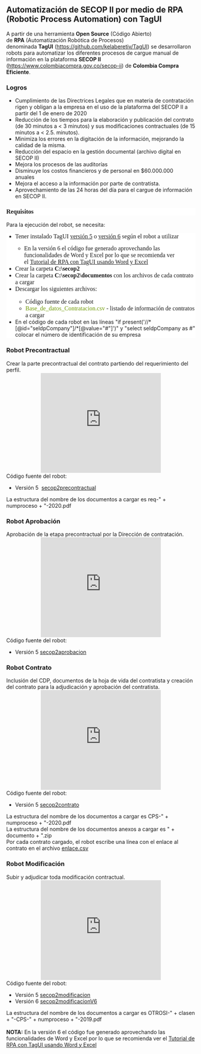<h2>
Automatización de SECOP II por medio de RPA (Robotic Process Automation) con TagUI</h2>
A partir de una herramienta <b>Open Source</b> (Código Abierto) de&nbsp;<b>RPA</b>&nbsp;(Automatización Robótica de Procesos) denominada&nbsp;<b>TagUI</b>&nbsp;(<a href="https://github.com/kelaberetiv/TagUI" target="_blank">https://github.com/kelaberetiv/TagUI</a>) se desarrollaron robots para automatizar los diferentes procesos de cargue manual de información en la plataforma <b>SECOP II</b> (<a href="https://www.colombiacompra.gov.co/secop-ii">https://www.colombiacompra.gov.co/secop-ii</a>) de <b>Colombia Compra Eficiente</b>.<br />
<h3>
Logros</h3>
<div>
<ul>
<li>Cumplimiento de las Directrices Legales que en materia de contratación rigen y obligan a la empresa en el uso de la plataforma del SECOP II a partir del 1 de enero de 2020</li>
<li>Reducción de los tiempos para la elaboración y publicación del contrato (de 30 minutos a &lt; 3 minutos) y sus modificaciones contractuales (de 15 minutos a &lt; 2.5. minutos).&nbsp;</li>
<li>Minimiza los errores en la digitación de la información, mejorando la calidad de la misma.</li>
<li>Reducción del espacio en la gestión documental (archivo digital en SECOP II)</li>
<li>Mejora los procesos de las auditorías&nbsp;</li>
<li>Disminuye los costos financieros y de personal en $60.000.000 anuales&nbsp;</li>
<li>Mejora el acceso a la información por parte de contratista.</li>
<li>Aprovechamiento de las 24 horas del día para el cargue de información en SECOP II.</li>
</ul>
<div>
<h3 style="background-color: white; font-family: merriweather, georgia, serif;">
Requisitos</h3>
<span face="" style="background-color: white;">Para la ejecución del robot, se necesita:</span><br />
<ul style="background-color: white; text-align: left;">
<li style="font-family: merriweather, georgia, serif; font-size: 16px;">Tener instalado&nbsp;TagUI&nbsp;<a href="https://github.com/kelaberetiv/TagUI/tree/pre_v6#set-up" target="_blank">versión 5</a> o <a href="https://github.com/kelaberetiv/TagUI/" target="_blank">versión 6</a> según el robot a utilizar</li><ul><li style="font-family: merriweather, georgia, serif; font-size: 16px;"><span style="font-family: &quot;Times New Roman&quot;; font-size: medium;">En la versión 6 el código fue generado aprovechando las funcionalidades de Word y Excel por lo que se recomienda ver el&nbsp;</span><a href="https://dartic.blogspot.com/2021/07/tutorial-de-rpa-con-tagui-usando-word-y.html" style="font-family: &quot;Times New Roman&quot;; font-size: medium;" target="_blank">Tutorial de RPA con TagUI usando Word y Excel</a></li></ul>
<li style="font-family: merriweather, georgia, serif; font-size: 16px;">Crear la carpeta&nbsp;<b>C:\secop2</b></li>
<li style="font-family: merriweather, georgia, serif; font-size: 16px;">Crear la carpeta&nbsp;<b>C:\secop2\documentos</b>&nbsp;con los archivos de cada contrato a cargar</li>
<li style="font-family: merriweather, georgia, serif; font-size: 16px;">Descargar los siguientes archivos:</li>
<ul style="font-family: merriweather, georgia, serif; font-size: 16px;">
<li>Código fuente de cada robot</li>
<li><a href="https://github.com/alfarodaniel/RPA-TagUI-SECOPII/blob/master/version_5/Base_de_datos_Contratacion.csv" style="background: transparent; color: #729c0b; text-decoration-line: none;" target="_blank">Base_de_datos_Contratacion.csv</a>&nbsp;- listado de información de contratos a cargar</li>
</ul>
<li><span face="">En el código de cada robot&nbsp;en las líneas "if present('//*[@id="seldpCompany"]/*[@value="#"]')" y "select seldpCompany as #" colocar el número de identificación de su empresa</span></li>
</ul>
</div>
<h3>
Robot Precontractual</h3>
</div>
<div>
Crear la parte precontractual del contrato partiendo del requerimiento del perfil.</div>
<div class="separator" style="clear: both; text-align: center;">
<iframe allowfullscreen="" class="YOUTUBE-iframe-video" data-thumbnail-src="https://i.ytimg.com/vi/lkpWoyAoh0o/0.jpg" frameborder="0" height="266" src="https://www.youtube.com/embed/lkpWoyAoh0o?feature=player_embedded" width="320"></iframe></div>
<div>
Código fuente del robot:</div><div><ul style="text-align: left;"><li>Versión 5&nbsp;&nbsp;<a href="https://github.com/alfarodaniel/RPA-TagUI-SECOPII/blob/master/version_5/secop2precontractual" target="_blank">secop2precontractual</a></li></ul>
La estructura del nombre de los documentos a cargar es&nbsp;req-" + numproceso + "-2020.pdf<br />
<h3>
Robot Aprobación</h3>
Aprobación de la etapa precontractual por la Dirección de contratación.<br />
<div class="separator" style="clear: both; text-align: center;">
<iframe allowfullscreen="" class="YOUTUBE-iframe-video" data-thumbnail-src="https://i.ytimg.com/vi/nvFwcx4E1EA/0.jpg" frameborder="0" height="266" src="https://www.youtube.com/embed/nvFwcx4E1EA?feature=player_embedded" width="320"></iframe></div>
Código fuente del robot:</div><div><ul style="text-align: left;"><li>Versión 5&nbsp;<a href="https://github.com/alfarodaniel/RPA-TagUI-SECOPII/blob/master/version_5/secop2aprobacion" target="_blank">secop2aprobacion</a></li></ul>
<h3>
Robot Contrato</h3>
<div>
Inclusión del CDP, documentos de la hoja de vida del contratista y creación del contrato para la adjudicación y aprobación del contratista.</div>
<div class="separator" style="clear: both; text-align: center;">
<iframe allowfullscreen="" class="YOUTUBE-iframe-video" data-thumbnail-src="https://i.ytimg.com/vi/iOZcHAE3oRI/0.jpg" frameborder="0" height="266" src="https://www.youtube.com/embed/iOZcHAE3oRI?feature=player_embedded" width="320"></iframe></div>
Código fuente del robot:</div><div><ul style="text-align: left;"><li>Versión 5&nbsp;<a href="https://github.com/alfarodaniel/RPA-TagUI-SECOPII/blob/master/version_5/secop2contrato" target="_blank">secop2contrato</a></li></ul>
La estructura del nombre de los documentos a cargar es&nbsp;CPS-" + numproceso + "-2020.pdf<br />
La estructura del nombre de los documentos anexos a cargar es " + documento + ".zip<br />
Por cada contrato cargado, el robot escribe una línea con el enlace al contrato en el archivo&nbsp;<a href="https://github.com/alfarodaniel/RPA-TagUI-SECOPII/blob/master/version_5/enlace.csv" target="_blank">enlace.csv</a><br />
<h3>
Robot Modificación</h3>
<div>
Subir y adjudicar toda modificación contractual.</div>
<div class="separator" style="clear: both; text-align: center;">
<iframe allowfullscreen="" class="YOUTUBE-iframe-video" data-thumbnail-src="https://i.ytimg.com/vi/mZyPGMEaY5M/0.jpg" frameborder="0" height="266" src="https://www.youtube.com/embed/mZyPGMEaY5M?feature=player_embedded" width="320"></iframe></div>
<div>
Código fuente del robot:</div><div><ul style="text-align: left;"><li>Versión 5&nbsp;<a href="https://github.com/alfarodaniel/RPA-TagUI-SECOPII/blob/master/version_5/secop2modificacion" target="_blank">secop2modificacion</a></li><li>Versión 6&nbsp;<a href="https://github.com/alfarodaniel/RPA-TagUI-SECOPII/tree/master/version_6/modificacion" target="_blank">secop2modificacionV6</a></li></ul>
La estructura del nombre de los documentos a cargar es&nbsp;OTROSI-" + clasen + "-CPS-" + numproceso + "-2019.pdf</div><div><br /></div><div><b>NOTA:</b> En la versión 6 el código fue generado aprovechando las funcionalidades de Word y Excel por lo que se recomienda ver el&nbsp;<a href="https://dartic.blogspot.com/2021/07/tutorial-de-rpa-con-tagui-usando-word-y.html" target="_blank">Tutorial de RPA con TagUI usando Word y Excel</a></div><div><br /></div>
</div>